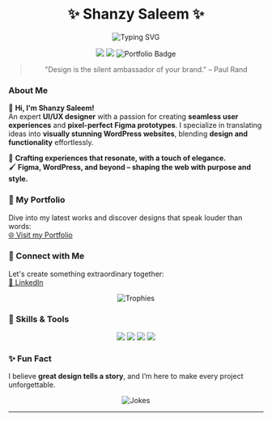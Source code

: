 
<h1 align="center">✨ Shanzy Saleem ✨</h1>

<p align="center">
  <img src="https://readme-typing-svg.herokuapp.com?font=Playfair+Display&size=28&duration=4000&pause=1000&color=ffffff&center=true&vCenter=true&width=700&lines=Crafting+Elegant+Digital+Experiences;Mastering+Figma+Prototypes;Expert+in+WordPress+and+UI%2FUX;Transforming+Ideas+Into+Visual+Stories;Designing+With+Elegance+and+Purpose" alt="Typing SVG" />
</p>


<p align="center">
  <img src="https://img.shields.io/badge/UX/UI%20Design-Figma-%23F24E1E?style=flat&logo=figma&logoColor=white">
  <img src="https://img.shields.io/badge/Web%20Design-WordPress-%232682D1?style=flat&logo=wordpress&logoColor=white">
  <img src="https://img.shields.io/badge/Portfolio-Visit%20Now-%23ff69b4?style=flat&logo=google-chrome&logoColor=white" alt="Portfolio Badge">
</p>

<blockquote align="center">"Design is the silent ambassador of your brand." – Paul Rand</blockquote>

### About Me

🌸 **Hi, I'm Shanzy Saleem!**  
An expert **UI/UX designer** with a passion for creating **seamless user experiences** and **pixel-perfect Figma prototypes**. I specialize in translating ideas into **visually stunning WordPress websites**, blending **design and functionality** effortlessly.

🎨 **Crafting experiences that resonate, with a touch of elegance.**  
🖌️ **Figma, WordPress, and beyond – shaping the web with purpose and style.**

### 📌 My Portfolio
Dive into my latest works and discover designs that speak louder than words:  
[🌐 Visit my Portfolio](https://shanzysaleem.me)

### 🤝 Connect with Me
Let's create something extraordinary together:  
[🔗 LinkedIn](https://shanzysaleem.me)  

<p align="center">
  <img src="https://github-profile-trophy.vercel.app/?username=shanzy-saleem&theme=gruvbox&title=Followers,Stars,Commit,Repositories" alt="Trophies">
</p>

### 🌟 Skills & Tools
<p align="center">
  <img src="https://img.shields.io/badge/Design-Figma-%23F24E1E?style=for-the-badge&logo=figma&logoColor=white">
  <img src="https://img.shields.io/badge/CMS-WordPress-%232682D1?style=for-the-badge&logo=wordpress&logoColor=white">
  <img src="https://img.shields.io/badge/UI%2FUX-Expert-%23FFC0CB?style=for-the-badge">
  <img src="https://img.shields.io/badge/Prototypes-Pixel%20Perfect-%23E91E63?style=for-the-badge">
</p>

### ✨ Fun Fact
I believe **great design tells a story**, and I’m here to make every project unforgettable.

<p align="center">
  <img src="https://readme-jokes.vercel.app/api?theme=monokai" alt="Jokes" />
</p>

---

